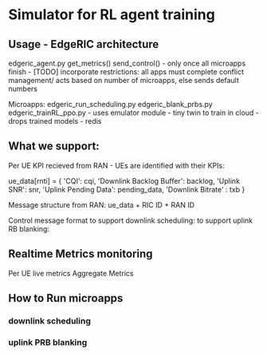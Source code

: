 # Simulator for RL agent training

## Usage - EdgeRIC architecture

edgeric_agent.py
    get_metrics()
    send_control() - only once all microapps finish - [TODO] incorporate restrictions: all apps must complete
    conflict management/ acts based on number of microapps, else sends default numbers

Microapps:
    edgeric_run_scheduling.py
    edgeric_blank_prbs.py
    edgeric_trainRL_ppo.py - uses emulator module - tiny twin to train in cloud - drops trained models - redis

## What we support:
Per UE KPI recieved from RAN - UEs are identified with their KPIs:

  ue_data[rnti] = {
                'CQI': cqi,
                'Downlink Backlog Buffer': backlog,
                'Uplink SNR': snr,
                'Uplink Pending Data': pending_data,
                'Downlink Bitrate' : txb
            }

Message structure from RAN: ue_data + RIC ID + RAN ID

Control message format 
    to support downlink scheduling:
    to support uplink RB blanking:

## Realtime Metrics monitoring
Per UE live metrics
Aggregate Metrics

## How to Run microapps


### downlink scheduling


### uplink PRB blanking

